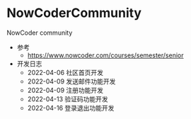 # NowCoderCommunity
NowCoder community
- 参考
  - https://www.nowcoder.com/courses/semester/senior
- 开发日志
  - 2022-04-06 社区首页开发
  - 2022-04-09 发送邮件功能开发
  - 2022-04-09 注册功能开发
  - 2022-04-13 验证码功能开发
  - 2022-04-16 登录退出功能开发